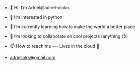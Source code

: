 - 👋 Hi, I’m Adriel@adriel-oloko
- 👀 I’m interested in python
- 🌱 I’m currently learning how to make the world a better place
- 💞️ I’m looking to collaborate on cool projects (anything 😏)
- 📫 How to reach me --- Lives in the cloud 🙂

        
- adrielloks@gmail.com

<!---
adriel-oloko/adriel-oloko is a ✨ special ✨ repository because its `README.md` (this file) appears on your GitHub profile.
You can click the Preview link to take a look at your changes.
--->
